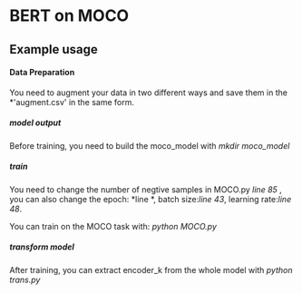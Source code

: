 # BERT on MOCO


## Example usage

#### Data Preparation

You need to augment your data in two different ways and save them in the *'augment.csv' in the same form.

##### model output

Before training, you need to build the moco_model with *mkdir moco_model*

##### train
You need to change the number of negtive samples in MOCO.py *line 85* , you can also change the epoch: *line *, batch size:*line 43*, learning rate:*line 48*.

You can train on the MOCO task with:
*python MOCO.py*

##### transform model

After training, you can extract encoder_k from the whole model with
*python trans.py*
